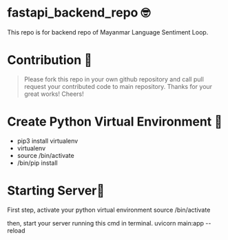 # fastapi_backend_repo 🤓
This repo is for backend repo of Mayanmar Language Sentiment Loop.

# Contribution 👀
 > Please fork this repo in your own github repository and call pull request your contributed code to main repository.
Thanks for your great works! Cheers!

# Create Python Virtual Environment 🐍
- pip3 install virtualenv
- virtualenv <your-env>
- source <your-env>/bin/activate
- <your-env>/bin/pip install <package-name>

# Starting Server🚀
First step,
 activate your python virtual environment 
   source <your-env>/bin/activate

then, start your server running this cmd in terminal.
uvicorn main:app --reload